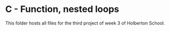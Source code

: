 # C - Function, nested loops

This folder hosts all files for the third project of week 3 of Holberton School.
